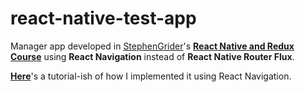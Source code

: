 # react-native-test-app

Manager app developed in [StephenGrider](https://github.com/StephenGrider)'s 
__[React Native and Redux Course](https://www.udemy.com/the-complete-react-native-and-redux-course)__
using __React Navigation__ instead of __React Native Router Flux__.

__[Here](https://medium.com/@tiagoloureirochaves/conversion-from-react-native-router-flux-to-react-navigation-e9bfa3682208)__'s a tutorial-ish of how I implemented it using React Navigation.
